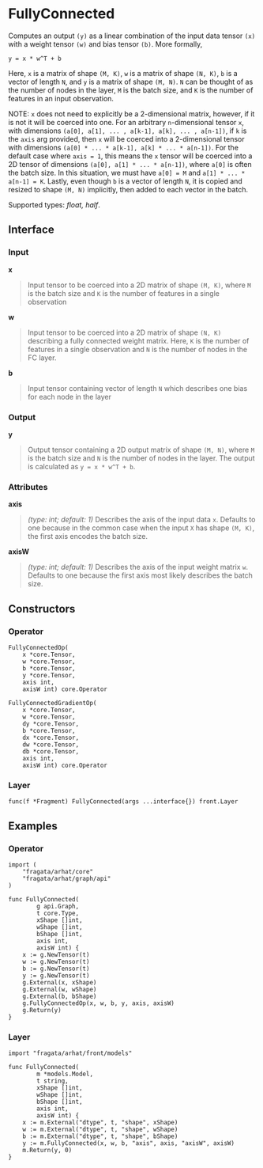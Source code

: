 
# FullyConnected

Computes an output `(y)` as a linear combination of the input data tensor `(x)` with 
a weight tensor `(w)` and bias tensor `(b)`. More formally,

    y = x * w^T + b

Here, `x` is a matrix of shape `(M, K)`, `w` is a matrix of shape `(N, K)`, 
`b` is a vector of length `N`, and `y` is a matrix of shape `(M, N)`. 
`N` can be thought of as the number of nodes in the layer, `M` is the batch size, 
and `K` is the number of features in an input observation.

NOTE: `x` does not need to explicitly be a 2-dimensional matrix, however, if it is not 
it will be coerced into one. For an arbitrary `n`-dimensional tensor `x`, 
with dimensions `(a[0], a[1], ... , a[k-1], a[k], ... , a[n-1])`, 
if `k` is the `axis` arg provided, then `x` will be coerced into a 2-dimensional tensor 
with dimensions `(a[0] * ... * a[k-1], a[k] * ... * a[n-1])`. For the default case 
where `axis = 1`, this means the `x` tensor will be coerced into a 2D tensor of dimensions 
`(a[0], a[1] * ... * a[n-1])`, where `a[0]` is often the batch size. In this situation, 
we must have `a[0] = M` and `a[1] * ... * a[n-1] = K`. Lastly, even though `b` is a vector
of length `N`, it is copied and resized to shape `(M, N)` implicitly, then added to 
each vector in the batch.

Supported types: *float, half*.

## Interface

### Input

**x**

>Input tensor to be coerced into a 2D matrix of shape `(M, K)`,  where `M` is the batch size and `K` is the number of features in a single observation


**w**

>Input tensor to be coerced into a 2D matrix of shape `(N, K)` describing a fully connected  weight matrix. Here, `K` is the number of features in a single observation and `N` is  the number of nodes in the FC layer.


**b**

>Input tensor containing vector of length `N` which describes one bias for each node  in the layer


### Output

**y**

>Output tensor containing a 2D output matrix of shape `(M, N)`, where `M` is the batch size and `N` is the number of nodes in the layer. The output is calculated as `y = x * w^T + b`.


### Attributes

**axis**

>*(type: int; default: 1)* Describes the axis of the input data `x`.  Defaults to one because in the common case when the input `X` has shape `(M, K)`,  the first axis encodes the batch size.


**axisW**

>*(type: int; default: 1)* Describes the axis of the input weight matrix `w`.  Defaults to one because the first axis most likely describes the batch size.


## Constructors

### Operator


```
FullyConnectedOp(
    x *core.Tensor,
    w *core.Tensor,
    b *core.Tensor,
    y *core.Tensor,
    axis int,
    axisW int) core.Operator

FullyConnectedGradientOp(
    x *core.Tensor,
    w *core.Tensor,
    dy *core.Tensor,
    b *core.Tensor,
    dx *core.Tensor,
    dw *core.Tensor,
    db *core.Tensor,
    axis int,
    axisW int) core.Operator
```


### Layer


```
func(f *Fragment) FullyConnected(args ...interface{}) front.Layer
```


## Examples

### Operator


```
import (
    "fragata/arhat/core"
    "fragata/arhat/graph/api"
)

func FullyConnected(
        g api.Graph, 
        t core.Type, 
        xShape []int,
        wShape []int,
        bShape []int,
        axis int,
        axisW int) {
    x := g.NewTensor(t)
    w := g.NewTensor(t)
    b := g.NewTensor(t)
    y := g.NewTensor(t)
    g.External(x, xShape)
    g.External(w, wShape)
    g.External(b, bShape)
    g.FullyConnectedOp(x, w, b, y, axis, axisW)
    g.Return(y)
}
```


### Layer


```
import "fragata/arhat/front/models"

func FullyConnected(
        m *models.Model, 
        t string, 
        xShape []int,
        wShape []int,
        bShape []int,
        axis int,
        axisW int) {
    x := m.External("dtype", t, "shape", xShape)
    w := m.External("dtype", t, "shape", wShape)
    b := m.External("dtype", t, "shape", bShape)
    y := m.FullyConnected(x, w, b, "axis", axis, "axisW", axisW)
    m.Return(y, 0)
}
```

